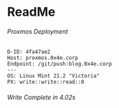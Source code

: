 # ReadMe

###### Proxmos Deployment
```
D-ID: 4fa47ae2
Host: proxmos.0x4e.corp
Endpoint: /git/push:blog.0x4e.corp
---
OS: Linux Mint 21.2 "Victoria"
PX: write::write::read::0
```
###### Write Complete in 4.02s
